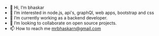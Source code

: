 - 👋 Hi, I’m bhaskar
- 👀 I’m interested in node.js, api's, graphQl, web apps, bootstrap and css 
- 🌱 I’m currently working as a backend developer.
- 💞️ I’m looking to collaborate on open source projects.
- 📫 How to reach me mrbhaskarn@gmail.com
